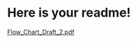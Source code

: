 # Here is your readme!


[Flow_Chart_Draft_2.pdf](https://github.com/user-attachments/files/19059464/Flow_Chart_Draft_2.pdf)
